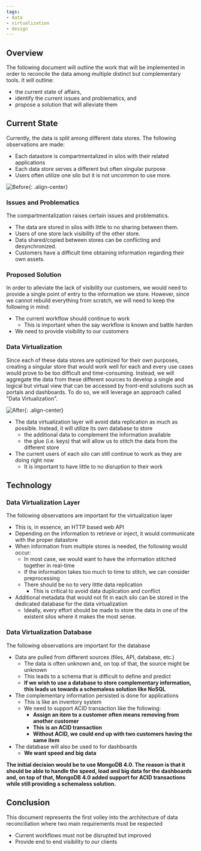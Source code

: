 ```yaml
---
tags:
- data
- virtualization
- design
---
```


## Overview

The following document will outline the work that will be implemented in order to reconcile the data among multiple distinct but complementary tools. It will outline:

- the current state of affairs, 
- identify the current issues and problematics, and 
- propose a solution that will alleviate them

## Current State

Currently, the data is split among different data stores. The following observations are made:

- Each datastore is compartmentalized in silos with their related applications 
- Each data store serves a different but often singular purpose
- Users often utilize one silo but it is not uncommon to use more.

![Before]({{site.url}}/resources/2019-05-17-Data-Virtualization/images/before.png "Before"){: .align-center}

### Issues and Problematics

The compartmentalization raises certain issues and problematics.

- The data are stored in silos with little to no sharing between them.
- Users of one store lack visibility of the other store.
- Data shared/copied between stores can be conflicting and desynchronized.
- Customers have a difficult time obtaining information regarding their own assets.

### Proposed Solution

In order to alleviate the lack of visibility our customers, we would need to provide a single point of entry to the information we store. However, since we cannot rebuild everything from scratch, we will need to keep the following in mind:

- The current workflow should continue to work
  - This is important when the say workflow is known and battle harden
- We need to provide visibility to our customers

### Data Virtualization

Since each of these data stores are optimized for their own purposes, creating a singular store that would work well for each and every use cases would prove to be too difficult and time-consuming. Instead, we will aggregate the data from these different sources to develop a single and logical but virtual view that can be accessed by front-end solutions such as portals and dashboards. To do so, we will leverage an approach called "Data Virtualization". 

![After]({{site.url}}/resources/2019-05-17-Data-Virtualization/images/after.png "After"){: .align-center}

- The data virtualization layer will avoid data replication as much as possible. Instead, it will utilize its own database to store
  - the additional data to complement the information available
  - the glue (i.e. keys) that will allow us to stitch the data from the different store
- The current users of each silo can still continue to work as they are doing right now
  - It is important to have little to no disruption to their work

## Technology

### Data Virtualization Layer

The following observations are important for the virtualization layer

- This is, in essence, an HTTP based web API
- Depending on the information to retrieve or inject, it would communicate with the proper datastore
- When information from multiple stores is needed, the following would occur:
  - In most case, we would want to have the information stitched together in real-time
  - If the information takes too much to time to stitch, we can consider preprocessing
  - There should be no to very little data replication
    - This is critical to avoid data duplication and conflict
- Additional metadata that would not fit in each silo can be stored in the dedicated database for the data virtualization
  - Ideally, every effort should be made to store the data in one of the existent silos where it makes the most sense.

### Data Virtualization Database

The following observations are important for the database

- Data are pulled from different sources (files, API, database, etc.) 
  - The data is often unknown and, on top of that, the source might be unknown
  - This leads to a schema that is difficult to define and predict
  - **If we wish to use a database to store complementary information, this leads us towards a schemaless solution like NoSQL**
- The complementary information persisted is done for applications
  - This is like an inventory system
  - We need to support ACID transaction like the following:
    - **Assign an item to a customer often means removing from another customer**
    - **This is an ACID transaction**
    - **Without ACID, we could end up with two customers having the same item**
- The database will also be used to for dashboards
  - **We want speed and big data**

**The initial decision would be to use MongoDB 4.0. The reason is that it should be able to handle the speed, load and big data for the dashboards and, on top of that, MongoDB 4.0 added support for ACID transactions while still providing a schemaless solution.**

## Conclusion

This document represents the first volley into the architecture of data reconciliation where two main requirements must be respected

- Current workflows must not be disrupted but improved
- Provide end to end visibility to our clients
